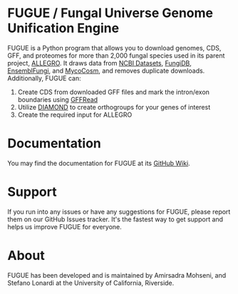 # FUGUE / Fungal Universe Genome Unification Engine

FUGUE is a Python program that allows you to download genomes, CDS, GFF, and proteomes for more than 2,000 fungal species used in its parent project, [ALLEGRO](https://github.com/ucrbioinfo/allegro). It draws data from [NCBI Datasets](https://www.ncbi.nlm.nih.gov/datasets/), [FungiDB](https://fungidb.org/), [EnsemblFungi](https://fungi.ensembl.org/index.html), and [MycoCosm](https://mycocosm.jgi.doe.gov/mycocosm/home), and removes duplicate downloads. Additionally, FUGUE can:

1. Create CDS from downloaded GFF files and mark the intron/exon boundaries using [GFFRead](https://github.com/gpertea/gffread)
1. Utilize [DIAMOND](https://github.com/bbuchfink/diamond) to create orthogroups for your genes of interest
1. Create the required input for ALLEGRO

# Documentation
You may find the documentation for FUGUE at its [GitHub Wiki](https://github.com/AmirUCR/Fugue/wiki/).

# Support
If you run into any issues or have any suggestions for FUGUE, please report them on our GitHub Issues tracker. It's the fastest way to get support and helps us improve FUGUE for everyone.

# About
FUGUE has been developed and is maintained by Amirsadra Mohseni, and Stefano Lonardi at the University of California, Riverside.
